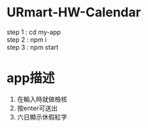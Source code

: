 # URmart-HW-Calendar  
step 1 : cd my-app  
step 2 : npm i   
step 3 : npm start  

# app描述
1. 在輸入時就做檢核  
2. 按enter可送出  
3. 六日顯示休假紅字  
